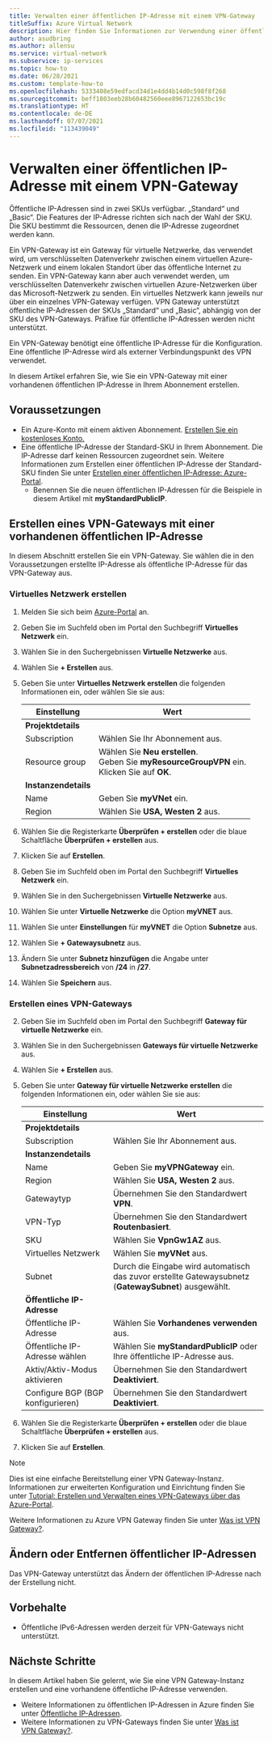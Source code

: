 ```yaml
---
title: Verwalten einer öffentlichen IP-Adresse mit einem VPN-Gateway
titleSuffix: Azure Virtual Network
description: Hier finden Sie Informationen zur Verwendung einer öffentlichen IP-Adresse mit einem VPN-Gateway sowie zum Ändern der Konfiguration.
author: asudbring
ms.author: allensu
ms.service: virtual-network
ms.subservice: ip-services
ms.topic: how-to
ms.date: 06/28/2021
ms.custom: template-how-to
ms.openlocfilehash: 5333408e59edfacd34d1e4dd4b14d0c598f8f268
ms.sourcegitcommit: beff1803eeb28b60482560eee8967122653bc19c
ms.translationtype: HT
ms.contentlocale: de-DE
ms.lasthandoff: 07/07/2021
ms.locfileid: "113439049"
---
```

# <a name="manage-a-public-ip-address-with-a-vpn-gateway"></a>Verwalten einer öffentlichen IP-Adresse mit einem VPN-Gateway

Öffentliche IP-Adressen sind in zwei SKUs verfügbar. „Standard“ und „Basic“. Die Features der IP-Adresse richten sich nach der Wahl der SKU. Die SKU bestimmt die Ressourcen, denen die IP-Adresse zugeordnet werden kann. 

Ein VPN-Gateway ist ein Gateway für virtuelle Netzwerke, das verwendet wird, um verschlüsselten Datenverkehr zwischen einem virtuellen Azure-Netzwerk und einem lokalen Standort über das öffentliche Internet zu senden. Ein VPN-Gateway kann aber auch verwendet werden, um verschlüsselten Datenverkehr zwischen virtuellen Azure-Netzwerken über das Microsoft-Netzwerk zu senden. Ein virtuelles Netzwerk kann jeweils nur über ein einzelnes VPN-Gateway verfügen. VPN Gateway unterstützt öffentliche IP-Adressen der SKUs „Standard“ und „Basic“, abhängig von der SKU des VPN-Gateways. Präfixe für öffentliche IP-Adressen werden nicht unterstützt.

Ein VPN-Gateway benötigt eine öffentliche IP-Adresse für die Konfiguration. Eine öffentliche IP-Adresse wird als externer Verbindungspunkt des VPN verwendet. 

In diesem Artikel erfahren Sie, wie Sie ein VPN-Gateway mit einer vorhandenen öffentlichen IP-Adresse in Ihrem Abonnement erstellen. 

## <a name="prerequisites"></a>Voraussetzungen

- Ein Azure-Konto mit einem aktiven Abonnement. [Erstellen Sie ein kostenloses Konto.](https://azure.microsoft.com/free/?ref=microsoft.com&utm_source=microsoft.com&utm_medium=docs&utm_campaign=visualstudio)
- Eine öffentliche IP-Adresse der Standard-SKU in Ihrem Abonnement. Die IP-Adresse darf keinen Ressourcen zugeordnet sein. Weitere Informationen zum Erstellen einer öffentlichen IP-Adresse der Standard-SKU finden Sie unter [Erstellen einer öffentlichen IP-Adresse: Azure-Portal](create-public-ip-portal.md).
    - Benennen Sie die neuen öffentlichen IP-Adressen für die Beispiele in diesem Artikel mit **myStandardPublicIP**.

## <a name="create-vpn-gateway-existing-public-ip"></a>Erstellen eines VPN-Gateways mit einer vorhandenen öffentlichen IP-Adresse

In diesem Abschnitt erstellen Sie ein VPN-Gateway. Sie wählen die in den Voraussetzungen erstellte IP-Adresse als öffentliche IP-Adresse für das VPN-Gateway aus.

### <a name="create-virtual-network"></a>Virtuelles Netzwerk erstellen

1. Melden Sie sich beim [Azure-Portal](https://portal.azure.com) an.

2. Geben Sie im Suchfeld oben im Portal den Suchbegriff **Virtuelles Netzwerk** ein.

3. Wählen Sie in den Suchergebnissen **Virtuelle Netzwerke** aus.

4. Wählen Sie **+ Erstellen** aus.

5. Geben Sie unter **Virtuelles Netzwerk erstellen** die folgenden Informationen ein, oder wählen Sie sie aus:

    | Einstellung | Wert |
    | ------- | ----- |
    | **Projektdetails** |   |
    | Subscription | Wählen Sie Ihr Abonnement aus. |
    | Resource group | Wählen Sie **Neu erstellen**. </br> Geben Sie **myResourceGroupVPN** ein. </br> Klicken Sie auf **OK**. |
    | **Instanzendetails** |   |
    | Name | Geben Sie **myVNet** ein. |
    | Region | Wählen Sie **USA, Westen 2** aus. |
    
6. Wählen Sie die Registerkarte **Überprüfen + erstellen** oder die blaue Schaltfläche **Überprüfen + erstellen** aus.

7. Klicken Sie auf **Erstellen**.

8. Geben Sie im Suchfeld oben im Portal den Suchbegriff **Virtuelles Netzwerk** ein.

9. Wählen Sie in den Suchergebnissen **Virtuelle Netzwerke** aus.

10. Wählen Sie unter **Virtuelle Netzwerke** die Option **myVNET** aus.

11. Wählen Sie unter **Einstellungen** für **myVNET** die Option **Subnetze** aus.

12. Wählen Sie **+ Gatewaysubnetz** aus.

13. Ändern Sie unter **Subnetz hinzufügen** die Angabe unter **Subnetzadressbereich** von **/24** in **/27**.

14. Wählen Sie **Speichern** aus.

### <a name="create-vpn-gateway"></a>Erstellen eines VPN-Gateways


2. Geben Sie im Suchfeld oben im Portal den Suchbegriff **Gateway für virtuelle Netzwerke** ein.

3. Wählen Sie in den Suchergebnissen **Gateways für virtuelle Netzwerke** aus.

4. Wählen Sie **+ Erstellen** aus.

5. Geben Sie unter **Gateway für virtuelle Netzwerke erstellen** die folgenden Informationen ein, oder wählen Sie sie aus:

    | Einstellung | Wert |
    | ------- | ----- |
    | **Projektdetails** |   |
    | Subscription | Wählen Sie Ihr Abonnement aus. |
    | **Instanzendetails** |   |
    | Name | Geben Sie **myVPNGateway** ein. |
    | Region | Wählen Sie **USA, Westen 2** aus. |
    | Gatewaytyp | Übernehmen Sie den Standardwert **VPN**. |
    | VPN-Typ | Übernehmen Sie den Standardwert **Routenbasiert**. |
    | SKU | Wählen Sie **VpnGw1AZ** aus. |
    | Virtuelles Netzwerk | Wählen Sie **myVNet** aus. |
    | Subnet | Durch die Eingabe wird automatisch das zuvor erstellte Gatewaysubnetz (**GatewaySubnet**) ausgewählt. |
    | **Öffentliche IP-Adresse** |   |
    | Öffentliche IP-Adresse | Wählen Sie **Vorhandenes verwenden** aus. |
    | Öffentliche IP-Adresse wählen | Wählen Sie **myStandardPublicIP** oder Ihre öffentliche IP-Adresse aus. |
    | Aktiv/Aktiv-Modus aktivieren | Übernehmen Sie den Standardwert **Deaktiviert**. |
    | Configure BGP (BGP konfigurieren) | Übernehmen Sie den Standardwert **Deaktiviert**. |

6. Wählen Sie die Registerkarte **Überprüfen + erstellen** oder die blaue Schaltfläche **Überprüfen + erstellen** aus.

7. Klicken Sie auf **Erstellen**.

> [!NOTE]
> Dies ist eine einfache Bereitstellung einer VPN Gateway-Instanz. Informationen zur erweiterten Konfiguration und Einrichtung finden Sie unter [Tutorial: Erstellen und Verwalten eines VPN-Gateways über das Azure-Portal](../vpn-gateway/tutorial-create-gateway-portal.md).
>
> Weitere Informationen zu Azure VPN Gateway finden Sie unter [Was ist VPN Gateway?](../vpn-gateway/vpn-gateway-about-vpngateways.md).

## <a name="change-or-remove-public-ip-address"></a>Ändern oder Entfernen öffentlicher IP-Adressen

Das VPN-Gateway unterstützt das Ändern der öffentlichen IP-Adresse nach der Erstellung nicht.

## <a name="caveats"></a>Vorbehalte

* Öffentliche IPv6-Adressen werden derzeit für VPN-Gateways nicht unterstützt.
 
## <a name="next-steps"></a>Nächste Schritte

In diesem Artikel haben Sie gelernt, wie Sie eine VPN Gateway-Instanz erstellen und eine vorhandene öffentliche IP-Adresse verwenden. 

- Weitere Informationen zu öffentlichen IP-Adressen in Azure finden Sie unter [Öffentliche IP-Adressen](public-ip-addresses.md).
- Weitere Informationen zu VPN-Gateways finden Sie unter [Was ist VPN Gateway?](../vpn-gateway/vpn-gateway-about-vpngateways.md).